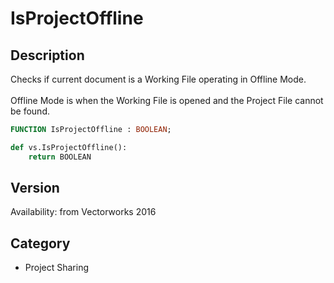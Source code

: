 # IsProjectOffline

## Description
Checks if current document is a Working File operating in Offline Mode.<BR>
<BR>
Offline Mode is when the Working File is opened and the Project File cannot be found.

```pascal
FUNCTION IsProjectOffline : BOOLEAN;
```

```python
def vs.IsProjectOffline():
    return BOOLEAN
```

## Version
Availability: from Vectorworks 2016

## Category
* Project Sharing

